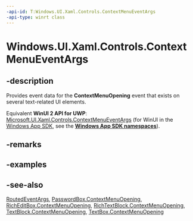```yaml
---
-api-id: T:Windows.UI.Xaml.Controls.ContextMenuEventArgs
-api-type: winrt class
---
```


<!-- Class syntax.
public class ContextMenuEventArgs : Windows.UI.Xaml.RoutedEventArgs, Windows.UI.Xaml.Controls.IContextMenuEventArgs
-->

# Windows.UI.Xaml.Controls.ContextMenuEventArgs

## -description
Provides event data for the **ContextMenuOpening** event that exists on several text-related UI elements.

Equivalent **WinUI 2 API for UWP**: [Microsoft.UI.Xaml.Controls.ContextMenuEventArgs](/windows/winui/api/microsoft.ui.xaml.controls.contextmenueventargs) (for WinUI in the [Windows App SDK](/windows/apps/windows-app-sdk/), see the **[Windows App SDK namespaces](/windows/windows-app-sdk/api/winrt/)**).

## -remarks

## -examples

## -see-also
[RoutedEventArgs](../windows.ui.xaml/routedeventargs.md), [PasswordBox.ContextMenuOpening](passwordbox_contextmenuopening.md), [RichEditBox.ContextMenuOpening](richeditbox_contextmenuopening.md), [RichTextBlock.ContextMenuOpening](richtextblock_contextmenuopening.md), [TextBlock.ContextMenuOpening](textblock_contextmenuopening.md), [TextBox.ContextMenuOpening](textbox_contextmenuopening.md)
